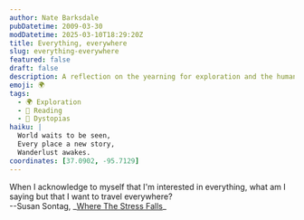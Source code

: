 ```yaml
---
author: Nate Barksdale
pubDatetime: 2009-03-30
modDatetime: 2025-03-10T18:29:20Z
title: Everything, everywhere
slug: everything-everywhere
featured: false
draft: false
description: A reflection on the yearning for exploration and the human desire to embrace the world, as articulated by Susan Sontag.
emoji: 🌍
tags:
  - 🌍 Exploration
  - 📖 Reading
  - 🌌 Dystopias
haiku: |
  World waits to be seen,  
  Every place a new story,  
  Wanderlust awakes.
coordinates: [37.0902, -95.7129]
---
```


When I acknowledge to myself that I'm interested in everything, what am I saying but that I want to travel everywhere?  
--Susan Sontag, _[Where The Stress Falls](http://books.google.com/books?id=Lwpcvm_-fpAC&printsec=frontcover&dq=where+the+stress+falls&ei=iQ7RSdS7KISukASt9b2iAQ#PRA1-PA258,M1)\_
